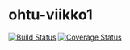 # ohtu-viikko1

[![Build Status](https://travis-ci.org/arkuar/ohtu-viikko1.svg?branch=master)](https://travis-ci.org/arkuar/ohtu-viikko1)
[![Coverage Status](https://coveralls.io/repos/github/arkuar/ohtu-viikko1/badge.svg?branch=master)](https://coveralls.io/github/arkuar/ohtu-viikko1?branch=master)
